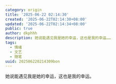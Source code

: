 ```yaml
---
category: origin
title: '2025-06-22 02:14:30'
created: '2025-06-22T02:14:30+08:00'
updated: '2025-06-22T02:14:34+08:00'
public: true
author: dkphhh
description: 她说能遇见我是她的幸运，这也是我的幸运……
tags:
  - 情绪
  - 文艺
  - 随笔
uuid: 202506220214309bon
---
```


她说能遇见我是她的幸运，这也是我的幸运。
